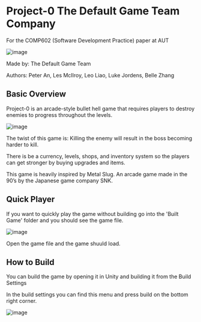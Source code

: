 # Project-0 The Default Game Team Company
For the COMP602 (Software Development Practice) paper at AUT

![image](https://user-images.githubusercontent.com/75343007/172086453-3e63d72e-b52a-4f6a-a50d-d8a5f03a1bb0.png)


Made by: The Default Game Team

Authors: Peter An, Les McIlroy, Leo Liao, Luke Jordens, Belle Zhang

## Basic Overview

Project-0 is an arcade-style bullet hell game that requires players to destroy enemies to progress throughout the levels.

![image](https://user-images.githubusercontent.com/75343007/172086551-f6fe6fb5-29f6-42b0-9079-28fb41e6b246.png)


The twist of this game is: Killing the enemy will result in the boss becoming harder to kill. 

There is be a currency, levels, shops, and inventory system so the players can get stronger by buying upgrades and items.

This game is heavily inspired by Metal Slug. An arcade game made in the 90’s by the Japanese game company SNK.


## Quick Player

If you want to quickly play the game without building go into the 'Built Game' folder and you should see the game file.

![image](https://user-images.githubusercontent.com/75343007/172087226-b38b4f5b-9567-4cb2-bda8-34040ac07654.png)

Open the game file and the game shuuld load.

## How to Build

You can build the game by opening it in Unity and building it from the Build Settings

In the build settings you can find this menu and press build on the bottom right corner.

![image](https://user-images.githubusercontent.com/75343007/172086843-94371c88-a37f-4824-9bc5-13f44694c4a8.png)

